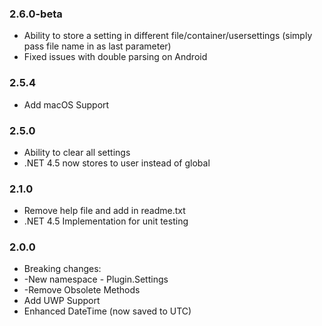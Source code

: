 ### 2.6.0-beta
* Ability to store a setting in different file/container/usersettings (simply pass file name in as last parameter)
* Fixed issues with double parsing on Android

### 2.5.4
* Add macOS Support

### 2.5.0
* Ability to clear all settings
* .NET 4.5 now stores to user instead of global

### 2.1.0
* Remove help file and add in readme.txt
* .NET 4.5 Implementation for unit testing
### 2.0.0
* Breaking changes:
* -New namespace - Plugin.Settings
* -Remove Obsolete Methods
* Add UWP Support
* Enhanced DateTime (now saved to UTC)
